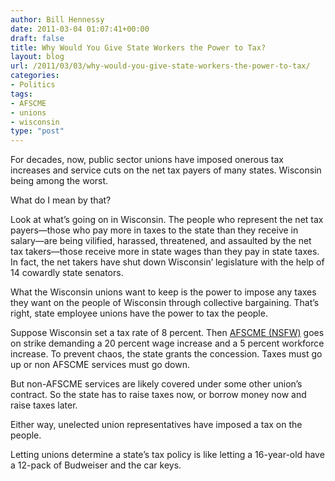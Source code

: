 ```yaml
---
author: Bill Hennessy
date: 2011-03-04 01:07:41+00:00
draft: false
title: Why Would You Give State Workers the Power to Tax?
layout: blog
url: /2011/03/03/why-would-you-give-state-workers-the-power-to-tax/
categories:
- Politics
tags:
- AFSCME
- unions
- wisconsin
type: "post"
---
```


For decades, now, public sector unions have imposed onerous tax increases and service cuts on the net tax payers of many states. Wisconsin being among the worst. 

 

What do I mean by that?

 

Look at what’s going on in Wisconsin. The people who represent the net tax payers—those who pay more in taxes to the state than they receive in salary—are being vilified, harassed, threatened, and assaulted by the net tax takers—those receive more in state wages than they pay in state taxes. In fact, the net takers have shut down Wisconsin’ legislature with the help of 14 cowardly state senators.

 

What the Wisconsin unions want to keep is the power to impose any taxes they want on the people of Wisconsin through collective bargaining. That’s right, state employee unions have the power to tax the people. 

 

Suppose Wisconsin set a tax rate of 8 percent. Then [AFSCME (NSFW)](https://www.youtube.com/watch?v=_3mw49mk_x0) goes on strike demanding a 20 percent wage increase and a 5 percent workforce increase. To prevent chaos, the state grants the concession. Taxes must go up or non AFSCME services must go down.

 

But non-AFSCME services are likely covered under some other union’s contract. So the state has to raise taxes now, or borrow money now and raise taxes later. 

 

Either way, unelected union representatives have imposed a tax on the people. 

 

Letting unions determine a state’s tax policy is like letting a 16-year-old have a 12-pack of Budweiser and the car keys. 
